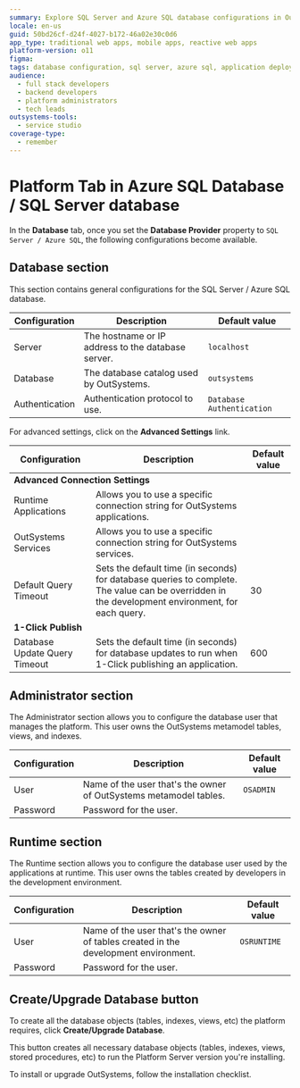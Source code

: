 ```yaml
---
summary: Explore SQL Server and Azure SQL database configurations in OutSystems 11 (O11), including server settings and advanced options.
locale: en-us
guid: 50bd26cf-d24f-4027-b172-46a02e30c0d6
app_type: traditional web apps, mobile apps, reactive web apps
platform-version: o11
figma:
tags: database configuration, sql server, azure sql, application deployment, database management
audience:
  - full stack developers
  - backend developers
  - platform administrators
  - tech leads
outsystems-tools:
  - service studio
coverage-type:
  - remember
---
```


# Platform Tab in Azure SQL Database / SQL Server database

In the **Database** tab, once you set the **Database Provider** property to `SQL Server / Azure SQL`, the following configurations become available.

## Database section

This section contains general configurations for the SQL Server / Azure SQL database.

| Configuration | Description | Default value |
| --------------|-------------|--------------- |
| Server | The hostname or IP address to the database server. | `localhost` |
| Database | The database catalog used by OutSystems. | `outsystems` |
| Authentication | Authentication protocol to use. | `Database Authentication` |

For advanced settings, click on the **Advanced Settings** link.

<table>
<thead>
<tr>
<th>Configuration</th>
<th>Description</th>
<th>Default value</th>
</tr>
</thead>
<tbody>
<tr>
<td colspan="3">
<strong>Advanced Connection Settings</strong>
</td>
</tr>
<tr>
<td>Runtime Applications</td>
<td>Allows you to use a specific connection string for OutSystems applications.</td>
<td></td>
</tr>
<tr>
<td>OutSystems Services</td>
<td>Allows you to use a specific connection string for OutSystems services.</td>
<td></td>
</tr>
<tr>
<td>Default Query Timeout</td>
<td>Sets the default time (in seconds) for database queries to complete. The value can be overridden in the development environment, for each query.</td>
<td>30</td>
</tr>
<tr>
<td colspan="3">
<strong>1-Click Publish</strong>
</td>
</tr>
<tr>
<td>Database Update Query Timeout</td>
<td>Sets the default time (in seconds) for database updates to run when 1-Click publishing an application.</td>
<td>600</td>
</tr>
</tbody>
</table>

## Administrator section

The Administrator section allows you to configure the database user that manages the platform. This user owns the OutSystems metamodel tables, views, and indexes.

| Configuration | Description | Default value |
| --------------|-------------|-------------- |
| User | Name of the user that's the owner of OutSystems metamodel tables. | `OSADMIN` |
| Password | Password for the user. | |
  
## Runtime section

The Runtime section allows you to configure the database user used by the applications at runtime. This user owns the tables created by developers in the development environment.

| Configuration | Description | Default value |
| --------------|-------------|-------------- |
| User | Name of the user that's the owner of tables created in the development environment. | `OSRUNTIME` |
| Password | Password for the user. | |

## Create/Upgrade Database button

To create all the database objects (tables, indexes, views, etc) the platform requires, click **Create/Upgrade Database**.

This button creates all necessary database objects (tables, indexes, views, stored procedures, etc) to run the Platform Server version you're installing.

To install or upgrade OutSystems, follow the installation checklist.
